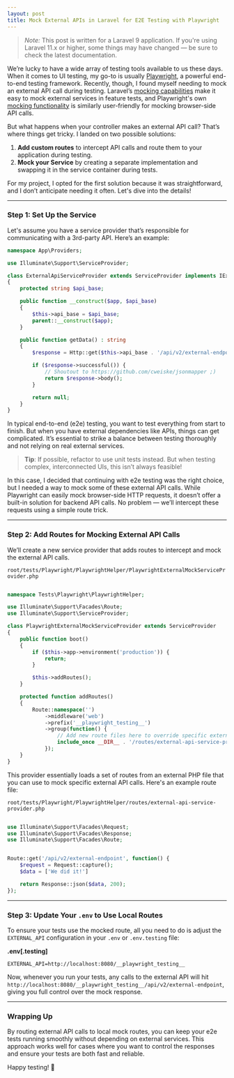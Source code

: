 ```yaml
---
layout: post
title: Mock External APIs in Laravel for E2E Testing with Playwright
---
```


> *Note:* This post is written for a Laravel 9 application. If you're using Laravel 11.x or higher, some things may have changed — be sure to check the latest documentation.

We’re lucky to have a wide array of testing tools available to us these days. When it comes to UI testing, my go-to is usually [Playwright](https://playwright.dev/), a powerful end-to-end testing framework. Recently, though, I found myself needing to mock an external API call during testing. Laravel’s [mocking capabilities](https://laravel.com/docs/9.x/mocking) make it easy to mock external services in feature tests, and Playwright's own [mocking functionality](https://playwright.dev/docs/mock) is similarly user-friendly for mocking browser-side API calls.

But what happens when your controller makes an external API call? That’s where things get tricky. I landed on two possible solutions:

1. **Add custom routes** to intercept API calls and route them to your application during testing.
2. **Mock your Service** by creating a separate implementation and swapping it in the service container during tests.

For my project, I opted for the first solution because it was straightforward, and I don’t anticipate needing it often. Let's dive into the details!

---
### Step 1: Set Up the Service

Let's assume you have a service provider that’s responsible for communicating with a 3rd-party API. Here’s an example:

```php
namespace App\Providers;

use Illuminate\Support\ServiceProvider;

class ExternalApiServiceProvider extends ServiceProvider implements IExternalApiServiceProvider
{
    protected string $api_base;

    public function __construct($app, $api_base)
    {
        $this->api_base = $api_base;
        parent::__construct($app);
    }

    public function getData() : string
    {
        $response = Http::get($this->api_base . '/api/v2/external-endpoint');

        if ($response->successful()) {
            // Shoutout to https://github.com/cweiske/jsonmapper ;)
            return $response->body();
        }

        return null;
    }
}
```


In typical end-to-end (e2e) testing, you want to test everything from start to finish. But when you have external dependencies like APIs, things can get complicated. It’s essential to strike a balance between testing thoroughly and not relying on real external services.

> **Tip**: If possible, refactor to use unit tests instead. But when testing complex, interconnected UIs, this isn’t always feasible!

In this case, I decided that continuing with e2e testing was the right choice, but I needed a way to mock some of these external API calls. While Playwright can easily mock browser-side HTTP requests, it doesn’t offer a built-in solution for backend API calls. No problem — we’ll intercept these requests using a simple route trick.

---
### Step 2: Add Routes for Mocking External API Calls
We’ll create a new service provider that adds routes to intercept and mock the external API calls.

`root/tests/Playwright/PlaywrightHelper/PlaywrightExternalMockServiceProvider.php`
```php

namespace Tests\Playwright\PlaywrightHelper;

use Illuminate\Support\Facades\Route;
use Illuminate\Support\ServiceProvider;

class PlaywrightExternalMockServiceProvider extends ServiceProvider
{
    public function boot()
    {
        if ($this->app->environment('production')) {
            return;
        }

        $this->addRoutes();
    }

    protected function addRoutes()
    {
        Route::namespace('')
            ->middleware('web')
            ->prefix('__playwright_testing__')
            ->group(function() {
                // Add new route files here to override specific external calls.
                include_once __DIR__ . '/routes/external-api-service-provider.php';
            });
    }
}
```

This provider essentially loads a set of routes from an external PHP file that you can use to mock specific external API calls. Here's an example route file:

`root/tests/Playwright/PlaywrightHelper/routes/external-api-service-provider.php`

```php

use Illuminate\Support\Facades\Request;
use Illuminate\Support\Facades\Response;
use Illuminate\Support\Facades\Route;


Route::get('/api/v2/external-endpoint', function() {
    $request = Request::capture();
    $data = ['We did it!']

    return Response::json($data, 200);
});

```

---
### Step 3: Update Your `.env` to Use Local Routes

To ensure your tests use the mocked route, all you need to do is adjust the `EXTERNAL_API` configuration in your `.env` or `.env.testing` file:

**.env[.testing]**
```
EXTERNAL_API=http://localhost:8080/__playwright_testing__
```

Now, whenever you run your tests, any calls to the external API will hit `http://localhost:8080/__playwright_testing__/api/v2/external-endpoint`, giving you full control over the mock response.

---
### Wrapping Up
By routing external API calls to local mock routes, you can keep your e2e tests running smoothly without depending on external services. This approach works well for cases where you want to control the responses and ensure your tests are both fast and reliable.

Happy testing! 🚀
